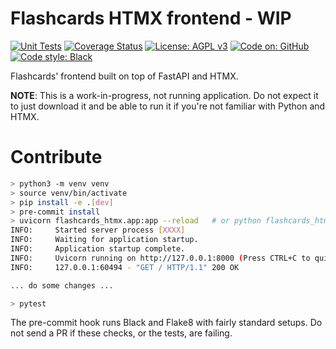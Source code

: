 # Flashcards HTMX frontend - WIP

[![Unit Tests](https://github.com/ebisu-flashcards/flashcards-htmx/actions/workflows/tests.yml/badge.svg)](https://github.com/ebisu-flashcards/flashcards-htmx/actions/workflows/tests.yml)  [![Coverage Status](https://coveralls.io/repos/github/ebisu-flashcards/flashcards-htmx/badge.svg)](https://coveralls.io/github/ebisu-flashcards/flashcards-htmx)   [![License: AGPL v3](https://img.shields.io/badge/License-AGPLv3-blue.svg)](https://www.gnu.org/licenses/agpl-3.0)   [![Code on: GitHub](https://img.shields.io/badge/Code%20on-GitHub-blueviolet)](https://github.com/ebisu-flashcards/flashcards-server)    [![Code style: Black](https://img.shields.io/badge/code%20style-black-000000.svg)](https://github.com/psf/black)

Flashcards' frontend built on top of FastAPI and HTMX.

**NOTE**: This is a work-in-progress, not running application. 
Do not expect it to just download it and be able to run it if you're not
familiar with Python and HTMX.


# Contribute

```bash
> python3 -m venv venv
> source venv/bin/activate
> pip install -e .[dev]
> pre-commit install
> uvicorn flashcards_htmx.app:app --reload   # or python flashcards_htmx/main.py
INFO:     Started server process [XXXX]
INFO:     Waiting for application startup.
INFO:     Application startup complete.
INFO:     Uvicorn running on http://127.0.0.1:8000 (Press CTRL+C to quit)
INFO:     127.0.0.1:60494 - "GET / HTTP/1.1" 200 OK

... do some changes ...

> pytest
```
The pre-commit hook runs Black and Flake8 with fairly standard setups. Do not send a PR if these checks, or the tests, are failing.
